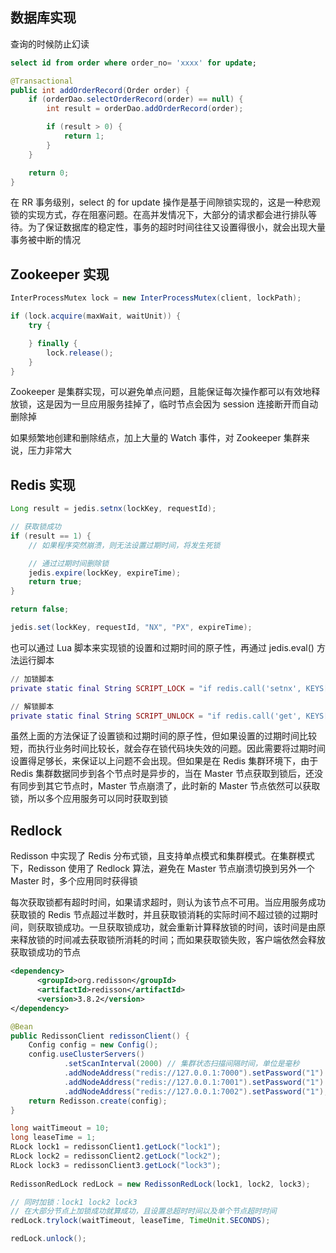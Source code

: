 ## 数据库实现
查询的时候防止幻读

```sql
select id from order where order_no= 'xxxx' for update;
```
```java
@Transactional
public int addOrderRecord(Order order) {
    if (orderDao.selectOrderRecord(order) == null) {
        int result = orderDao.addOrderRecord(order);

        if (result > 0) {
            return 1;
        }
    }

    return 0;
}
```

在 RR 事务级别，select 的 for update 操作是基于间隙锁实现的，这是一种悲观锁的实现方式，存在阻塞问题。在高并发情况下，大部分的请求都会进行排队等待。为了保证数据库的稳定性，事务的超时时间往往又设置得很小，就会出现大量事务被中断的情况


## Zookeeper 实现
```java
InterProcessMutex lock = new InterProcessMutex(client, lockPath);

if (lock.acquire(maxWait, waitUnit)) {
    try {

    } finally {
        lock.release();
    }
}
```

Zookeeper 是集群实现，可以避免单点问题，且能保证每次操作都可以有效地释放锁，这是因为一旦应用服务挂掉了，临时节点会因为 session 连接断开而自动删除掉

如果频繁地创建和删除结点，加上大量的 Watch 事件，对 Zookeeper 集群来说，压力非常大


## Redis 实现
```java
Long result = jedis.setnx(lockKey, requestId);

// 获取锁成功
if (result == 1) {
    // 如果程序突然崩溃，则无法设置过期时间，将发生死锁

    // 通过过期时间删除锁
    jedis.expire(lockKey, expireTime);
    return true;
}

return false;
```

```java
jedis.set(lockKey, requestId, "NX", "PX", expireTime);
```

也可以通过 Lua 脚本来实现锁的设置和过期时间的原子性，再通过 jedis.eval() 方法运行脚本

```lua
// 加锁脚本
private static final String SCRIPT_LOCK = "if redis.call('setnx', KEYS[1], ARGV[1]) == 1 then redis.call('pexpire', KEYS[1], ARGV[2]) return 1 else return 0 end";

// 解锁脚本
private static final String SCRIPT_UNLOCK = "if redis.call('get', KEYS[1]) == ARGV[1] then return redis.call('del', KEYS[1]) else return 0 end";
```

虽然上面的方法保证了设置锁和过期时间的原子性，但如果设置的过期时间比较短，而执行业务时间比较长，就会存在锁代码块失效的问题。因此需要将过期时间设置得足够长，来保证以上问题不会出现。但如果是在 Redis 集群环境下，由于 Redis 集群数据同步到各个节点时是异步的，当在 Master 节点获取到锁后，还没有同步到其它节点时，Master 节点崩溃了，此时新的 Master 节点依然可以获取锁，所以多个应用服务可以同时获取到锁


## Redlock
Redisson 中实现了 Redis 分布式锁，且支持单点模式和集群模式。在集群模式下，Redisson 使用了 Redlock 算法，避免在 Master 节点崩溃切换到另外一个 Master 时，多个应用同时获得锁

每次获取锁都有超时时间，如果请求超时，则认为该节点不可用。当应用服务成功获取锁的 Redis 节点超过半数时，并且获取锁消耗的实际时间不超过锁的过期时间，则获取锁成功。一旦获取锁成功，就会重新计算释放锁的时间，该时间是由原来释放锁的时间减去获取锁所消耗的时间；而如果获取锁失败，客户端依然会释放获取锁成功的节点

```xml
<dependency>
      <groupId>org.redisson</groupId>
      <artifactId>redisson</artifactId>
      <version>3.8.2</version>
</dependency>
```

```java
@Bean
public RedissonClient redissonClient() {
    Config config = new Config();
    config.useClusterServers()
            .setScanInterval(2000) // 集群状态扫描间隔时间，单位是毫秒
            .addNodeAddress("redis://127.0.0.1:7000").setPassword("1")
            .addNodeAddress("redis://127.0.0.1:7001").setPassword("1")
            .addNodeAddress("redis://127.0.0.1:7002").setPassword("1");
    return Redisson.create(config);
}
```

```java
long waitTimeout = 10;
long leaseTime = 1;
RLock lock1 = redissonClient1.getLock("lock1");
RLock lock2 = redissonClient2.getLock("lock2");
RLock lock3 = redissonClient3.getLock("lock3");
 
RedissonRedLock redLock = new RedissonRedLock(lock1, lock2, lock3);

// 同时加锁：lock1 lock2 lock3
// 在大部分节点上加锁成功就算成功，且设置总超时时间以及单个节点超时时间
redLock.trylock(waitTimeout, leaseTime, TimeUnit.SECONDS);

redLock.unlock();
```